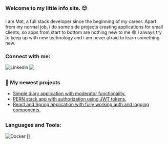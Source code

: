### Welcome to my little info site. :blush:

###
I am Mat, a full stack developer since the beginning of my career. Apart from my normal job, i do some side projects creating applications for small clients, so apps from start to bottom are nothing new to me :smile: I always try to keep up with new technology and i am never afraid to learn something new.
<!--
I have the most experience working with React and Spring Boot, but recently i fall in love with React + NodeJs combination. 
-->
### Connect with me:
<a href="https://www.linkedin.com/in/mateusz-piorowski/"><img align="left" alt="Linkedin" src="https://img.shields.io/badge/-LinkedIn-%235d8239?logo=LinkedIn&logoColor=white&logoPosition=right&labelColor=000000" /></a>
<a href="mailto:mateuszpiorowski@gmail.com"> <img src="https://img.shields.io/badge/-Gmail-%235d8239?logo=Gmail&logoColor=white&logoPosition=right&labelColor=000000"/></a>

##
### :wrench: My newest projects

- <a href="https://github.com/mpiorowski/diary-app">Simple diary application with moderator functionality.</a>
- <a href="https://github.com/mpiorowski/pern-auth">PERN stack app with authorization using JWT tokens.</a>
- <a href="https://github.com/mpiorowski/react-spring-auth">React and Spring application with fully working auth and logging components.</a>

##
### Languages and Tools:  

[<img align="left" alt="Docker" src="https://img.shields.io/badge/Tools-Docker-%235d8239?logo=Docker&logoColor=white" />]




<!--
**mpiorowski/mpiorowski** is a ✨ _special_ ✨ repository because its `README.md` (this file) appears on your GitHub profile.

Here are some ideas to get you started:

- 🔭 I’m currently working on ...
- 🌱 I’m currently learning ...
- 👯 I’m looking to collaborate on ...
- 🤔 I’m looking for help with ...
- 💬 Ask me about ...
- 📫 How to reach me: ...
- 😄 Pronouns: ...
- ⚡ Fun fact: ...
-->

